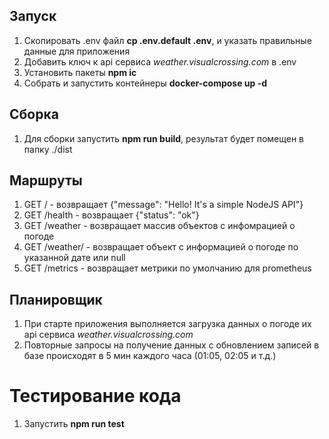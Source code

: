 ## Запуск
1. Скопировать .env файл **cp .env.default .env**, и указать правильные данные для приложения
2. Добавить ключ к api сервиса *weather.visualcrossing.com* в .env
3. Установить пакеты **npm ic**
4. Собрать и запустить контейнеры **docker-compose up -d**

## Сборка
1. Для сборки запустить **npm run build**, результат будет помещен в папку ./dist

## Маршруты
1. GET / - возвращает {"message": "Hello! It's a simple NodeJS API"}
2. GET /health -  возвращает {"status": "ok"}
3. GET /weather - возвращает массив объектов с инфомрацией о погоде
4. GET /weather/<YYYY-MM-DD> - возвращает объект с информацией о погоде по указанной дате или null
5. GET /metrics - возвращает метрики по умолчанию для prometheus

## Планировщик
1. При старте приложения выполняется загрузка данных о погоде их api сервиса *weather.visualcrossing.com*
2. Повторные запросы на получение данных с обновлением записей в базе происходят в 5 мин каждого часа (01:05, 02:05 и т.д.) 

# Тестирование кода
1. Запустить **npm run test**